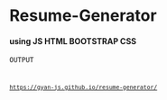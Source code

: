 # Resume-Generator

#### using JS HTML BOOTSTRAP CSS




<code>OUTPUT<code>
  
  
https://gyan-js.github.io/resume-generator/
  
